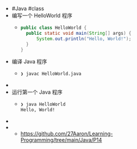 - #Java #class
- 编写一个 HelloWorld 程序
	- ```java
	  public class HelloWorld {
	   	public static void main(String[] args) {
	       	System.out.println("Hello, World!");
	   	}
	  }
	  ```
- 编译 Java 程序
	- ```bash
	  ❯ javac HelloWorld.java 
	  ```
-
- 运行第一个 Java 程序
	- ```bash
	  ❯ java HelloWorld 
	  Hello, World!
	  ```
-
- - https://github.com/27Aaron/Learning-Programming/tree/main/Java/P14